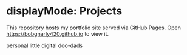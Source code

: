 # displayMode: Projects

This repository hosts my portfolio site served via GitHub Pages.
Open https://bobgnarly420.github.io to view it.

personal little digital doo-dads
